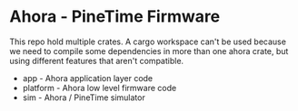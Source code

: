 # Ahora - PineTime Firmware

This repo hold multiple crates. A cargo workspace can't be used because we need to compile some dependencies in more than one ahora crate, but using different features that aren't compatible.

* app - Ahora application layer code
* platform - Ahora low level firmware code
* sim - Ahora / PineTime simulator
